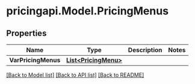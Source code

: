 # pricingapi.Model.PricingMenus

## Properties

Name | Type | Description | Notes
------------ | ------------- | ------------- | -------------
**VarPricingMenus** | [**List&lt;PricingMenu&gt;**](PricingMenu.md) |  | 

[[Back to Model list]](../README.md#documentation-for-models) [[Back to API list]](../README.md#documentation-for-api-endpoints) [[Back to README]](../README.md)

